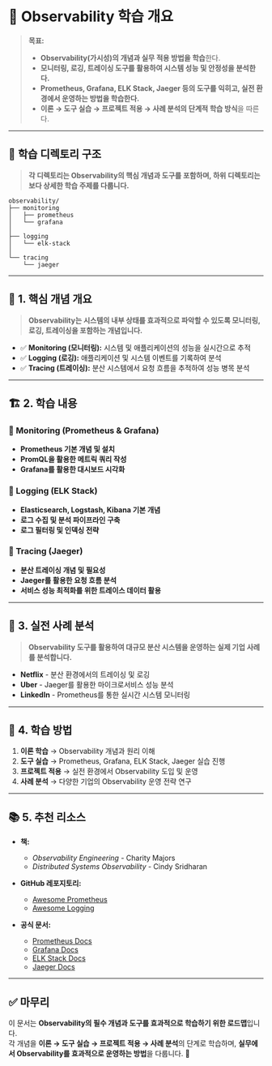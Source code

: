 # 📂 Observability 학습 개요

> **목표:**  
> - **Observability(가시성)의 개념과 실무 적용 방법을 학습**한다.  
> - **모니터링, 로깅, 트레이싱 도구를 활용하여 시스템 성능 및 안정성을 분석한다.**  
> - **Prometheus, Grafana, ELK Stack, Jaeger 등의 도구를 익히고, 실전 환경에서 운영하는 방법을 학습한다.**  
> - **이론 → 도구 실습 → 프로젝트 적용 → 사례 분석의 단계적 학습 방식**을 따른다.  

---

## 📂 **학습 디렉토리 구조**  
> **각 디렉토리는 Observability의 핵심 개념과 도구를 포함하며, 하위 디렉토리는 보다 상세한 학습 주제를 다룹니다.**  

```
observability/
├── monitoring
│   ├── prometheus
│   └── grafana
│
├── logging
│   └── elk-stack
│
└── tracing
    └── jaeger
```

---

## 📖 **1. 핵심 개념 개요**
> **Observability는 시스템의 내부 상태를 효과적으로 파악할 수 있도록 모니터링, 로깅, 트레이싱을 포함하는 개념입니다.**

- ✅ **Monitoring (모니터링):** 시스템 및 애플리케이션의 성능을 실시간으로 추적  
- ✅ **Logging (로깅):** 애플리케이션 및 시스템 이벤트를 기록하여 분석  
- ✅ **Tracing (트레이싱):** 분산 시스템에서 요청 흐름을 추적하여 성능 병목 분석  

---

## 🏗 **2. 학습 내용**
### 📌 Monitoring (Prometheus & Grafana)
- **Prometheus 기본 개념 및 설치**
- **PromQL을 활용한 메트릭 쿼리 작성**
- **Grafana를 활용한 대시보드 시각화**

### 📌 Logging (ELK Stack)
- **Elasticsearch, Logstash, Kibana 기본 개념**
- **로그 수집 및 분석 파이프라인 구축**
- **로그 필터링 및 인덱싱 전략**

### 📌 Tracing (Jaeger)
- **분산 트레이싱 개념 및 필요성**
- **Jaeger를 활용한 요청 흐름 분석**
- **서비스 성능 최적화를 위한 트레이스 데이터 활용**

---

## 🚀 **3. 실전 사례 분석**
> **Observability 도구를 활용하여 대규모 분산 시스템을 운영하는 실제 기업 사례를 분석합니다.**

- **Netflix** - 분산 환경에서의 트레이싱 및 로깅  
- **Uber** - Jaeger를 활용한 마이크로서비스 성능 분석  
- **LinkedIn** - Prometheus를 통한 실시간 시스템 모니터링  

---

## 🎯 **4. 학습 방법**
1. **이론 학습** → Observability 개념과 원리 이해  
2. **도구 실습** → Prometheus, Grafana, ELK Stack, Jaeger 실습 진행  
3. **프로젝트 적용** → 실전 환경에서 Observability 도입 및 운영  
4. **사례 분석** → 다양한 기업의 Observability 운영 전략 연구  

---

## 📚 **5. 추천 리소스**
- **책:**  
  - _Observability Engineering_ - Charity Majors  
  - _Distributed Systems Observability_ - Cindy Sridharan  

- **GitHub 레포지토리:**  
  - [Awesome Prometheus](https://github.com/roaldnefs/awesome-prometheus)  
  - [Awesome Logging](https://github.com/ozlerhakan/awesome-logging)  

- **공식 문서:**  
  - [Prometheus Docs](https://prometheus.io/docs/)  
  - [Grafana Docs](https://grafana.com/docs/)  
  - [ELK Stack Docs](https://www.elastic.co/what-is/elk-stack)  
  - [Jaeger Docs](https://www.jaegertracing.io/docs/)  

---

## ✅ **마무리**
이 문서는 **Observability의 필수 개념과 도구를 효과적으로 학습하기 위한 로드맵**입니다.  
각 개념을 **이론 → 도구 실습 → 프로젝트 적용 → 사례 분석**의 단계로 학습하며, **실무에서 Observability를 효과적으로 운영하는 방법**을 다룹니다. 🚀


